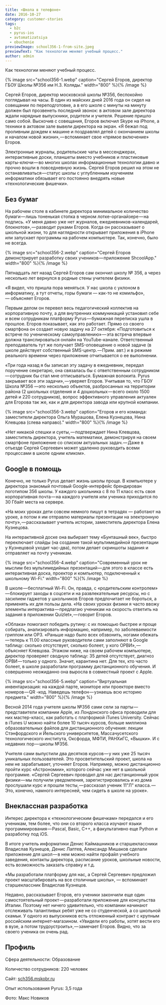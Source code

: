 ```yaml
---
title: «Школа в телефоне»
date: 2016-10-27
category: customer-stories
tags:
  - b2c
  - pyrus-ios
  - avtomatizatsiya
  - obuchenie
previewImage: school356-1-from-site.jpeg
previewText: "Как технологии меняют учебный процесс."
author: admin
---
```

Как технологии меняют учебный процесс. 

{% image src="school356-1.webp" caption="Сергей Егоров, директор ГБОУ Школы №356 им Н.З. Коляды." width="800" %}{% /image %}

Сергей Егоров, директор московской школы №356, беспокойно поглядывал на часы. В один из майских дней 2016 года он сидел на совещании по переподготовке, а в его школе с минуты на минуту должен был прозвенеть последний звонок: в актовом зале директора ждали нарядные выпускники, родители и учителя. Решение пришло само собой. Выскочив с совещания, Егоров включил Skype на iPhone, а техники в актовом зале вывели директора на экран. «Я бежал под проливным дождем к машине и поздравлял детей с окончанием школы и началом новой жизни», — вспоминает свое «прямое включение» Егоров.

Электронные журналы, родительские чаты в мессенджерах, интерактивные доски, планшеты вместо учебников и пластиковые карты-ключи — во многих школах информационные технологии давно и прочно вошли в повседневную жизнь. Сергей Егоров решил на этом не останавливаться — статус школы с углубленным изучением информатики обязывает его постоянно внедрять новые «технологические фишечки».

## Без бумаг

На рабочем столе в кабинете директора минимальное количество бумаги — лишь тоненькая стопка в черном лотке-органайзере — на подпись. «У меня давно уже нет журналов, ежедневников-календарей, блокнотов», — разводит руками Егоров. Когда он рассказывает о школьной жизни, то для наглядности открывает приложения в iPhone или запускает программы на рабочем компьютере. Так, конечно, было не всегда.

{% image src="school356-2.webp" caption="Сергей Егоров демонстрирует разработку своих учеников — приложение ShcoolApp." width="800" %}{% /image %}

Пятнадцать лет назад Сергей Егоров сам окончил школу № 356, а через несколько лет вернулся в родные стены учителем физики.

«Я видел, что пришла пора меняться. У нас школа с уклоном в информатику, а тут отчеты, горы бумаги — как-то не комильфо», — объясняет Егоров.

Первым делом он перевел весь педагогический коллектив на корпоративную почту, а для внутренних коммуникаций установил себе и всем сотрудникам платформу Pyrus — бумажная переписка ушла в прошлое. Егоров показывает, как это работает. Прямо со своего смартфона он создает новую задачу на 27 октября: «Подготовиться к встрече по ученическому самоуправлению» — эта встреча впервые должна транслироваться онлайн на YouTube-канале. Ответственный преподаватель тут же получает SMS-оповещение о новой задаче (в школе действует собственный SMS-центр. — Прим. авт.) и в режиме реального времени через приложение отчитывается о ее выполнении.

«Три года назад я бы записал эту задачу в ежедневник, передал поручение секретарю, она связалась бы с ответственным сотрудником — сотрудник бы стал мне отписываться. Бумажная волокита. Pyrus закрывает все эти задачи», — уверяет Егоров. Учитывая то, что ГБОУ Школа №356 —это несколько объектов, разбросанных на территории района (2 школьных отделения и 4 дошкольных — всего около 1500 детей и 220 сотрудников), вопрос эффективного управления актуален для Егорова так же, как и для директора завода или крупной компании.

{% image src="school356-3.webp" caption="Егоров и его команда: заместители директора Ольга Мурашова, Елена Кузнецова, Нина Клевцова (слева направо)." width="800" %}{% /image %}

«Нет никакой спешки и суеты, — подтверждает Нина Клевцова, заместитель директора, учитель математики, демонстрируя на своем смартфоне приложение со списком актуальных задач. — Даже в отъезде Сергей Сергеевич может удаленно руководить всеми процессами в школе одним кликом».

## Google в помощь

Конечно, не только Pyrus делает жизнь школы проще. В компьютере у директора знакомый почтовый Google-интерфейс брендирован логотипом 356 школы. У каждого школьника с 8 по 11 класс есть своя корпоративная почта — на каждого учителя или ученика приходится по 30 Гбайт места на сервере.

«На моих уроках дети совсем немного пишут в тетрадях — работают на уроке, а потом я им отправлю материалы презентации на электронную почту», — рассказывает учитель истории, заместитель директора Елена Кузнецова.

На интерактивной доске она выбирает тему «Бунташный век», быстро переключает слайды (на создание такой мультимедийной презентации у Кузнецовой уходит час-два), потом делает скриншоты задания и отправляет на почту ученикам.

{% image src="school356-4.webp" caption="Современный урок не мыслим без мультимедийных презентаций — для этого в классе есть интерактивная доска, проектор и компьютер, подключенный к школьному Wi-Fi." width="800" %}{% /image %}

В школе — бесплатный Wi-Fi. Он, правда, с «родительским контролем» — блокирует заходы в соцсети и на развлекательные ресурсы, но с засилием гаджетов у школьников Егоров предпочитает не бороться, а применять их для пользы дела. «На своих уроках физики я часто ввожу элементы интерактива — предлагаю ученикам на скорость ответить на задания в приложении Quizlet», — говорит Егоров.

«Облака» помогают победить рутину: с их помощью быстрее и проще собирать, анализировать информацию, например, по заболеваемости гриппом или ОРЗ. «Раньше надо было всех обзвонить, ногами обежать — теперь к 11.00 классные руководители сами заполняют в Google таблицу: сколько отсутствует, сколько болеет, у кого ОРВИ», — объясняет Клевцова. Этажом ниже, на своем рабочем компьютере, директор проверяет сводную таблицу: 35 детей отсутствует, диагноз ОРВИ — только у одного. Значит, карантина нет. Для тех, кто часто болеет, в школе разработали программу дистанционного обучения. И совершенно неожиданно она выросла в совместный проект с Apple.

{% image src="school356-5.webp" caption="Виртуальная инвентаризация: на каждой парте, мониторе или проекторе вместо номеров — QR -код. Наведешь телефон — узнаешь всю историю предмета." width="800" %}{% /image %}

Весной 2014 года учителя школы №356 сами сели за парты — представители компании Apple, из Лондонского офиса проводили для них мастер-класс, как работать с платформой iTunes University. Сейчас в iTunes U можно найти более 10 тысяч курсов, больше миллиона образовательных файлов для дистанционного обучения: лекции Стэнфордского и Йельского университетов, Массачусетского технологического института, Оксфорда, МФТИ, РАНХиГС, «Вышки». И с недавних пор — школы №356.

Учителя сами выпустили два десятков курсов — у них уже 25 тысяч уникальных пользователей. Это просветительский проект, школа на нем не зарабатывает, уточняет Егоров. Например, можно дистанционно пройти курс «Астрономии», которого сейчас уже нет в школьной программе. «Сергей Сергеевич проводил для нас дистанционный урок физики — мы получили уведомления, зарегистрировались и из дома прослушали курс и прошли тесты, — рассказал ученик 11"Л" класса. — Это, конечно, намного интересней, чем сидеть в школе на уроке».

## Внеклассная разработка

Интерес директора к «технологическим фишечкам» передался и его ученикам, тем более, что они со второго класса изучают языки программирования — Pascal, Basic, С++, а факультативно еще Python и разработку под iOS.

В итоге учитель информатики Денис Каймашников и старшеклассники Владислав Кузнецов, Денис Лаптев, Александр Мишаков сделали приложение для школ — в нем можно найти профайл учебного заведения, контакты директора, расписание уроков, школьные новости, есть возможность заказать справку и т.д.

«Мы разработали платформу для нас, а Сергей Сергеевич предложил проект масштабировать на все столичные школы», — вспоминает старшеклассник Владислав Кузнецов.

Недавно, рассказывает Егоров, его ученики закончили еще один самостоятельный проект — разработали приложение для консульства Италии. Поэтому нет ничего удивительно, что компании начинают отслеживать талантливых ребят уже не со студенческой, а со школьной скамьи. У одного из выпускников есть отложенный контракт c крупным российским интернет-магазином. «Увидели его работы, хотят вести его в вузе, а потом трудоустроить», — замечает Егоров. Видно, что за своего ученика он очень рад.

## Профиль

Сфера деятельности: Образование

Количество сотрудников: 220 человек

Сайт: [sch356.mskobr.ru](http://sch356.mskobr.ru/)

Опыт использования Pyrus: 3,5 года

Фото: Макс Новиков